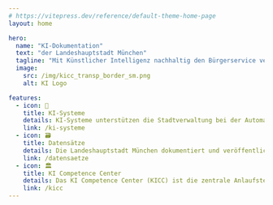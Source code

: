 ```yaml
---
# https://vitepress.dev/reference/default-theme-home-page
layout: home

hero:
  name: "KI-Dokumentation"
  text: "der Landeshauptstadt München"
  tagline: "Mit Künstlicher Intelligenz nachhaltig den Bürgerservice verbessern"
  image:
    src: /img/kicc_transp_border_sm.png
    alt: KI Logo

features:
  - icon: 🧠
    title: KI-Systeme
    details: KI-Systeme unterstützen die Stadtverwaltung bei der Automatisierung von Prozessen, der Verbesserung der Bürgerkommunikation und der Bereitstellung von Dienstleistungen.
    link: /ki-systeme
  - icon: 🗃️
    title: Datensätze
    details: Die Landeshauptstadt München dokumentiert und veröffentlicht Datensätze, die für die Entwicklung von KI-Systemen verwendet wurden und teilweise nachnutzbar sind.
    link: /datensaetze 
  - icon: 🏛️
    title: KI Competence Center
    details: Das KI Competence Center (KICC) ist die zentrale Anlaufstelle für Künstliche Intelligenz in der Landeshauptstadt München. Es unterstützt die Stadtverwaltung bei der Entwicklung und dem Einsatz von KI-Systemen.
    link: /kicc
---
```

